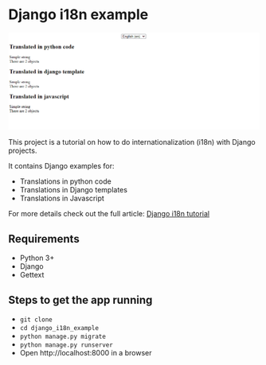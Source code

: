 # Django i18n example

![demo](./images/django-i18n-example.gif)

This project is a tutorial on how to do internationalization (i18n) with Django projects.

It contains Django examples for:
- Translations in python code
- Translations in Django templates
- Translations in Javascript

For more details check out the full article: [Django i18n tutorial](https://localizely.com/blog/django-i18n-tutorial/)

## Requirements

- Python 3+
- Django
- Gettext

## Steps to get the app running

- `git clone`
- `cd django_i18n_example`
- `python manage.py migrate`
- `python manage.py runserver`
- Open http://localhost:8000 in a browser